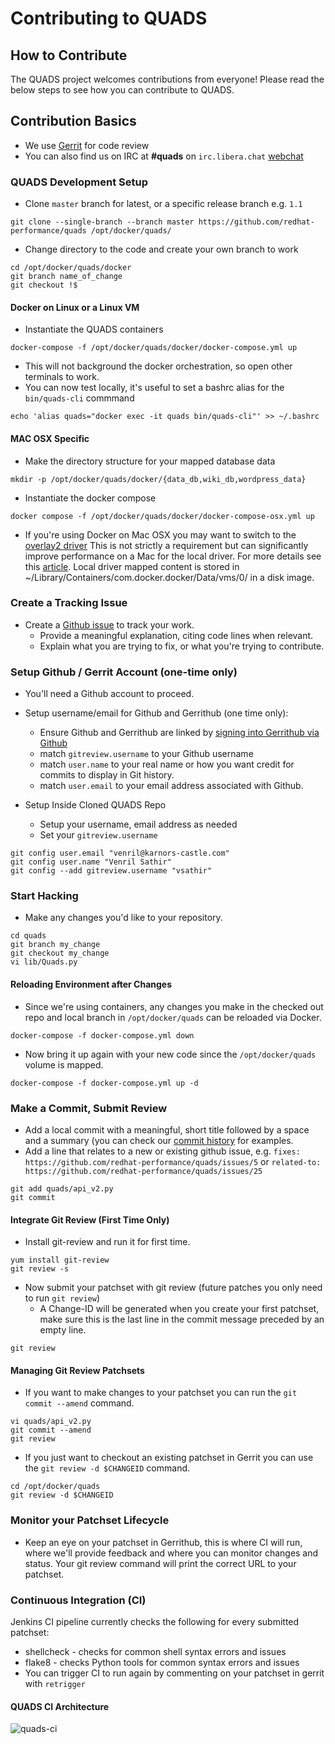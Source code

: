 Contributing to QUADS
=====================

## How to Contribute
The QUADS project welcomes contributions from everyone!  Please read the below steps to see how you can contribute to QUADS.

## Contribution Basics
  * We use [Gerrit](https://review.gerrithub.io/q/project:redhat-performance%252Fquads) for code review
  * You can also find us on IRC at **#quads** on ```irc.libera.chat``` [webchat](https://web.libera.chat/?channels=#quads)

### QUADS Development Setup
  - Clone `master` branch for latest, or a specific release branch e.g. `1.1`

```
git clone --single-branch --branch master https://github.com/redhat-performance/quads /opt/docker/quads/
```

  - Change directory to the code and create your own branch to work
```
cd /opt/docker/quads/docker
git branch name_of_change
git checkout !$
```

#### Docker on Linux or a Linux VM

  - Instantiate the QUADS containers

```
docker-compose -f /opt/docker/quads/docker/docker-compose.yml up
```
  - This will not background the docker orchestration, so open other terminals to work.
  - You can now test locally, it's useful to set a bashrc alias for the `bin/quads-cli` commmand

```
echo 'alias quads="docker exec -it quads bin/quads-cli"' >> ~/.bashrc
```

#### MAC OSX Specific

  - Make the directory structure for your mapped database data
```
mkdir -p /opt/docker/quads/docker/{data_db,wiki_db,wordpress_data} 
```
  - Instantiate the docker compose
```
docker compose -f /opt/docker/quads/docker/docker-compose-osx.yml up
```
  - If you're using Docker on Mac OSX you may want to switch to the [overlay2 driver](https://stackoverflow.com/questions/39455764/change-storage-driver-for-docker-on-os-x#39737553)  This is not strictly a requirement but can significantly improve performance on a Mac for the local driver.  For more details see this [article](https://markshust.com/2017/03/02/making-docker-mac-faster-overlay2-filesystem/).  Local driver mapped content is stored in ~/Library/Containers/com.docker.docker/Data/vms/0/ in a disk image.

### Create a Tracking Issue
* Create a [Github issue](https://github.com/redhat-performance/quads/issues/new) to track your work.
  - Provide a meaningful explanation, citing code lines when relevant.
  - Explain what you are trying to fix, or what you're trying to contribute.

### Setup Github / Gerrit Account (one-time only)
* You'll need a Github account to proceed.
* Setup username/email for Github and Gerrithub (one time only):
  - Ensure Github and Gerrithub are linked by [signing into Gerrithub via Github](https://review.gerrithub.io/login)
  - match ```gitreview.username``` to your Github username
  - match ```user.name``` to your real name or how you want credit for commits to display in Git history.
  - match ```user.email``` to your email address associated with Github.

* Setup Inside Cloned QUADS Repo
  - Setup your username, email address as needed
  - Set your `gitreview.username`
```
git config user.email "venril@karnors-castle.com"
git config user.name "Venril Sathir"
git config --add gitreview.username "vsathir"
```

### Start Hacking
* Make any changes you'd like to your repository.

```
cd quads
git branch my_change
git checkout my_change
vi lib/Quads.py
```

#### Reloading Environment after Changes
* Since we're using containers, any changes you make in the checked out repo and local branch in `/opt/docker/quads` can be reloaded via Docker.

```
docker-compose -f docker-compose.yml down
```

* Now bring it up again with your new code since the `/opt/docker/quads` volume is mapped.

```
docker-compose -f docker-compose.yml up -d
```

### Make a Commit, Submit Review
* Add a local commit with a meaningful, short title followed by a space and a summary (you can check our [commit history](https://github.com/redhat-performance/quads/commits/master) for examples.
* Add a line that relates to a new or existing github issue, e.g. ```fixes: https://github.com/redhat-performance/quads/issues/5``` or ```related-to: https://github.com/redhat-performance/quads/issues/25```


```
git add quads/api_v2.py
git commit
```
#### Integrate Git Review (First Time Only)
* Install git-review and run it for first time.

```
yum install git-review
git review -s
```

* Now submit your patchset with git review (future patches you only need to run ```git review```)
  - A Change-ID will be generated when you create your first patchset, make sure this is the last line in the commit message preceded by an empty line.

```
git review
```

#### Managing Git Review Patchsets

* If you want to make changes to your patchset you can run the ```git commit --amend``` command.

```
vi quads/api_v2.py
git commit --amend
git review
```

* If you just want to checkout an existing patchset in Gerrit you can use the `git review -d $CHANGEID` command.

```
cd /opt/docker/quads
git review -d $CHANGEID
```

### Monitor your Patchset Lifecycle
* Keep an eye on your patchset in Gerrithub, this is where CI will run, where we'll provide feedback and where you can monitor changes and status.  Your git review command will print the correct URL to your patchset.

### Continuous Integration (CI)
Jenkins CI pipeline currently checks the following for every submitted patchset:
  - shellcheck - checks for common shell syntax errors and issues
  - flake8 - checks Python tools for common syntax errors and issues
  - You can trigger CI to run again by commenting on your patchset in gerrit with `retrigger`

#### QUADS CI Architecture

![quads-ci](/image/quads-ci.png?raw=true)

